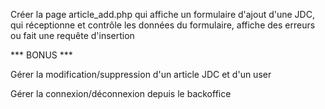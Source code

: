 
Créer la page article_add.php qui affiche un formulaire d'ajout d'une JDC, qui réceptionne et contrôle les données du formulaire, affiche des erreurs ou fait une requête d'insertion


*** BONUS ***

Gérer la modification/suppression d'un article JDC et d'un user

Gérer la connexion/déconnexion depuis le backoffice